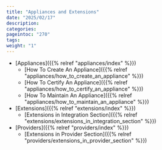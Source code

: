 ```yaml
---
title: "Appliances and Extensions"
date: "2025/02/17"
description:
categories:
pageintoc: "270"
tags:
weight: "1"
---
```


<a id="appliances-and-extensions"></a>

<!--# Appliances And Extensions -->

* [Appliances]({{% relref "appliances/index" %}})
  * [How To Create An Appliance]({{% relref "appliances/how_to_create_an_appliance" %}})
  * [How To Certify An Appliance]({{% relref "appliances/how_to_certify_an_appliance" %}})
  * [How To Maintain An Appliance]({{% relref "appliances/how_to_maintain_an_appliance" %}})
* [Extensions]({{% relref "extensions/index" %}})
  * [Extensions in Integration Section]({{% relref "extensions/extensions_in_integration_section" %}})
* [Providers]({{% relref "providers/index" %}})
  * [Extensions in Provider Section]({{% relref "providers/extensions_in_provider_section" %}})
